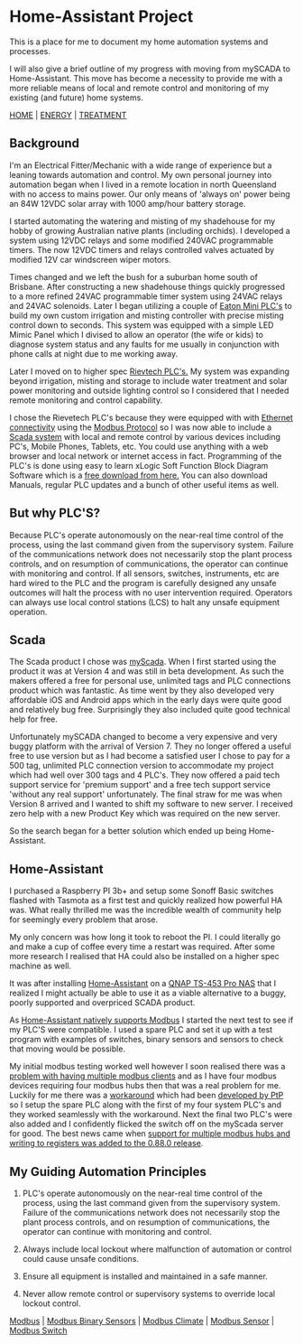 # Home-Assistant Project

This is a place for me to document my home automation systems and processes.

I will also give a brief outline of my progress with moving from mySCADA to Home-Assistant.
This move has become a necessity to provide me with a more reliable means of local and remote control and monitoring of my existing (and future) home systems.

[HOME](https://github.com/wellsy57/Home-Assistant-Project/blob/master/files/LIGHTSYS.md) | [ENERGY](https://github.com/wellsy57/Home-Assistant-Project/blob/master/files/ENERGY.md) | [TREATMENT](https://github.com/wellsy57/Home-Assistant-Project/blob/master/files/TREATMENT.md)




## Background

I'm an Electrical Fitter/Mechanic with a wide range of experience but a leaning towards automation and control. My own personal journey into automation began when I lived in a remote location in north Queensland with no access to mains power. Our only means of 'always on' power being an 84W 12VDC solar array with 1000 amp/hour battery storage.

I started automating the watering and misting of my shadehouse for my hobby of growing Australian native plants (including orchids). I developed a system using 12VDC relays and some modified 240VAC programmable timers. The now 12VDC timers and relays controlled valves actuated by modified 12V car windscreen wiper motors. 

Times changed and we left the bush for a suburban home south of Brisbane. After constructing a new shadehouse things quickly progressed to a more refined 24VAC programmable timer system using 24VAC relays and 24VAC solenoids. Later I began utilizing a couple of [Eaton Mini PLC's](https://www.eaton.com/SEAsia/ProductsSolutions/Electrical/ProductsServices/AutomationControl/Automation/ModularProgrammableLogicControllers/index.htm) to build my own custom irrigation and misting controller with precise misting control down to seconds. This system was equipped with a simple LED Mimic Panel which I divised to allow an operator (the wife or kids) to diagnose system status and any faults for me usually in conjunction with phone calls at night due to me working away.

Later I moved on to higher spec [Rievtech PLC's.](https://www.rievtech.com) My system was expanding beyond irrigation, misting and storage to include water treatment and solar power monitoring and outside lighting control so I considered that I needed remote monitoring and control capability. 


I chose the Rievetech PLC's because they were equipped with with [Ethernet connectivity](https://en.wikipedia.org/wiki/Ethernet) using the [Modbus Protocol](https://en.wikipedia.org/wiki/Modbus) so I was now able to include a [Scada system](https://en.wikipedia.org/wiki/SCADA) with local and remote control by various devices including PC's, Mobile Phones, Tablets, etc. You could use anything with a web browser and local network or internet access in fact. Programming of the PLC's is done using easy to learn xLogic Soft Function Block Diagram Software which is a [free download from here.](https://www.rievtech.com/download.html) You can also download Manuals, regular PLC updates and a bunch of other useful items as well.

## But why PLC'S?

Because PLC's operate autonomously on the near-real time control of the process, using the last command given from the supervisory system. Failure of the communications network does not necessarily stop the plant process controls, and on resumption of communications, the operator can continue with monitoring and control. If all sensors, switches, instruments, etc are hard wired to the PLC and the program is carefully designed any unsafe outcomes will halt the process with no user intervention required. Operators can always use local control stations (LCS) to halt any unsafe equipment operation.

## Scada

The Scada product I chose was [myScada](https://www.myscada.org/en/). When I first started using the product it was at Version 4 and was still in beta development. As such the makers offered a free for personal use, unlimited tags and PLC connections product which was fantastic. As time went by they also developed very affordable iOS and Android apps which in the early days were quite good and relatively bug free. Surprisingly they also included quite good technical help for free.

Unfortunately mySCADA changed to become a very expensive and very buggy platform with the arrival of Version 7. They no longer offered a useful free to use version but as I had become a satisfied user I chose to pay for a 500 tag, unlimited PLC connection version to accommodate my project which had well over 300 tags and 4 PLC's. They now offered a paid tech support service for 'premium support' and a free tech support service 'without any real support' unfortunately. The final straw for me was when Version 8 arrived and I wanted to shift my software to new server. I received zero help with a new Product Key which was required on the new server.

So the search began for a better solution which ended up being Home-Assistant.

## Home-Assistant

I purchased a Raspberry PI 3b+ and setup some Sonoff Basic switches flashed with Tasmota as a first test and quickly realized how powerful HA was. What really thrilled me was the incredible wealth of community help for seemingly every problem that arose.

My only concern was how long it took to reboot the PI. I could literally go and make a cup of coffee every time a restart was required. After some more research I realised that HA could also be installed on a higher spec machine as well.

It was after installing [Home-Assistant](https://www.home-assistant.io/) on a [QNAP TS-453 Pro NAS](https://www.qnap.com/en-au/product/ts-453%20pro) that I realized I might actually be able to use it as a viable alternative to a buggy, poorly supported and overpriced SCADA product.

As [Home-Assistant natively supports Modbus](https://www.home-assistant.io/components/modbus/) I started the next test to see if my PLC'S were compatible. I used a spare PLC and set it up with a test program with examples of switches, binary sensors and sensors to check that moving would be possible.

My initial modbus testing worked well however I soon realised there was a [problem with having multiple modbus clients](https://community.home-assistant.io/t/ability-to-add-multiple-modbus-hubs/16365) and as I have four modbus devices requiring four modbus hubs then that was a real problem for me. Luckily for me there was a [workaround](https://community.home-assistant.io/t/multiple-tcp-modbus-slaves/99210/2) which had been [developed by PtP](https://community.home-assistant.io/u/PtP) so I setup the spare PLC along with the first of my four system PLC's and they worked seamlessly with the workaround. Next the final two PLC's were also added and I confidently flicked the switch off on the myScada server for good. The best news came when [support for multiple modbus hubs and writing to registers was added to the 0.88.0 release](https://github.com/home-assistant/home-assistant/pull/21238).  

## My Guiding Automation Principles

1. PLC's operate autonomously on the near-real time control of the process, using the last command given from the supervisory system. Failure of the communications network does not necessarily stop the plant process controls, and on resumption of communications, the operator can continue with monitoring and control.

2. Always include local lockout where malfunction of automation or control could cause unsafe conditions.

3. Ensure all equipment is installed and maintained in a safe manner.

4. Never allow remote control or supervisory systems to override local lockout control.


[Modbus](https://www.home-assistant.io/components/modbus/) | [Modbus Binary Sensors](https://www.home-assistant.io/components/binary_sensor.modbus/) | [Modbus Climate](https://www.home-assistant.io/components/climate.modbus/) | [Modbus Sensor](https://www.home-assistant.io/components/sensor.modbus/) | [Modbus Switch](https://www.home-assistant.io/components/switch.modbus/)
